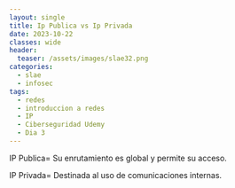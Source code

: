 ```yaml
---
layout: single
title: Ip Publica vs Ip Privada
date: 2023-10-22
classes: wide
header:
  teaser: /assets/images/slae32.png
categories:
  - slae
  - infosec
tags:
  - redes
  - introduccion a redes
  - IP
  - Ciberseguridad Udemy
  - Dia 3
---
```


IP Publica= Su enrutamiento es global y permite su acceso.

IP Privada= Destinada al uso de comunicaciones internas.

